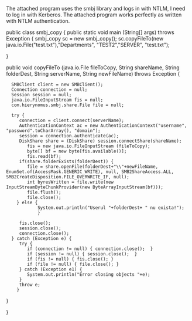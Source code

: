 
The attached program uses the smbj library and logs in with NTLM, I need to log in with Kerberos. 
The attached program works perfectly as written with NTLM authentication.




 public class smbj_copy {
   public static void main (String[] args) throws Exception {
      smbj_copy sc = new smbj_copy();
      sc.copyFileTo(new java.io.File("test.txt"),"Departments", "TEST2","SERVER", "test.txt");
    
  }

   public void copyFileTo (java.io.File fileToCopy, String shareName, String folderDest, String serverName, String newFileName) throws Exception {

      SMBClient client = new SMBClient();
      Connection connection = null;
      Session session = null;
      java.io.FileInputStream fis = null;
      com.hierynomus.smbj.share.File file = null;  

      try {
         connection = client.connect(serverName); 
         AuthenticationContext ac = new AuthenticationContext("username", "password".toCharArray(), "domain");
         session = connection.authenticate(ac);       
         DiskShare share = (DiskShare) session.connectShare(shareName);
            fis = new java.io.FileInputStream (fileToCopy);
            byte[] bf = new byte[fis.available()];
            fis.read(bf);
         if(share.folderExists(folderDest)) {
            file = share.openFile(folderDest+"\\"+newFileName, EnumSet.of(AccessMask.GENERIC_WRITE), null, SMB2ShareAccess.ALL, SMB2CreateDisposition.FILE_OVERWRITE_IF, null);
            int byresWritten = file.write(new InputStreamByteChunkProvider(new ByteArrayInputStream(bf)));
            file.flush();
            file.close();
        } else {
                System.out.println("Userul "+folderDest+ " nu exista!");
                }

         fis.close();
         session.close();
         connection.close();
      } catch (Exception e) {
         try {
            if (connection != null) { connection.close();  }
            if (session != null) { session.close();  }
            if (fis != null) { fis.close(); }
            if (file != null) { file.close(); }
         } catch (Exception e1) {
            System.out.println("Error closing objects "+e);
         }
         throw e;
        }
          
   }

 }

